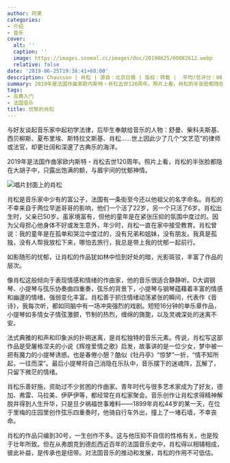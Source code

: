 ```yaml
---
author: 阿果
categories:
- 介绍
- 音乐
cover:
  alt: ''
  caption: ''
  image: https://images.soomal.cc/images/doc/20190625/00082612.webp
  relative: false
date: '2019-06-25T19:38:41+08:00'
description: Chausson | 肖松 | 源自：北京日报 | 版权：转载 |  平均/总评分：00.00/0
summary: 2019年是法国作曲家欧内斯特・肖松去世120周年。照片上看，肖松的半张脸都隐在大胡子中，只露出饱满的额，与眉宇间的忧郁神情。肖松是音乐家中少有的富公子，法国有一条街至今还以他祖父的名字命名。肖松的不幸来自于两位早逝哥哥的影响……
tags:
- 古典入门
- 法国音乐
title: 忧郁的肖松
---
```


与好友谈起音乐家中起初学法律，后毕生奉献给音乐的人物：舒曼、柴科夫斯基、西贝柳斯、夏布里埃、斯特拉文斯基、肖松……世上因此少了几个“文艺范”的律师或法官，却更壮阔和深邃了古典乐的海洋。

2019年是法国作曲家欧内斯特・肖松去世120周年。照片上看，肖松的半张脸都隐在大胡子中，只露出饱满的额，与眉宇间的忧郁神情。

![唱片封面上的肖松](https://images.soomal.cc/images/doc/20190625/00082612_01.webp)





肖松是音乐家中少有的富公子，法国有一条街至今还以他祖父的名字命名。肖松的不幸来自于两位早逝哥哥的影响，他们一个活了22岁，另一个只活了6岁。肖松出生时，父亲已50岁。虽家境富有，但他的童年是在紧张压抑的氛围中度过的。因为父母担心他身体不好或发生意外，年少时，肖松一直在家中接受教育。肖松曾说：我的童年是在孤单和哭泣中度过的，没有兄弟和姐妹，没有朋友。我真是孤独，没有人帮我放松下来，哪怕去旅行，我总是带上我的忧郁一起前行。

如影随形的忧郁，让肖松的作品犹如林中恰到好处的暗，光影斑驳，丰富了作品的层次。

像肖松这般倾向于表现情感和情绪的作曲家，他的音乐很适合静静听。D大调钢琴、小提琴与弦乐协奏曲四重奏，弦乐的背景下，小提琴与钢琴蕴藉着丰富的情感和幽邃的情绪，强弱变化丰富。肖松善于抓住情绪动荡紧张的瞬间，代表作《音诗》，我每次听，都如同脑中有一场冲突强烈的戏剧。短短16分钟的单乐章作品，小提琴如多情女子情弦激颤，节制的热烈，缠绵的旖旎，以及灵魂深处的迷离不安。

法式典雅的和声和印象派的扑朔迷离，是肖松独特的音乐元素。传说，肖松写这部作品是受屠格涅夫的小说《辉煌爱情之歌》启发，故事讲的是一位少女，梦中被一把有魔力的小提琴诱惑。也是春倦小憩？酷似《牡丹亭》“惊梦”一折，“情不知所起，一往而深”。最后小提琴将自己消隐在乐队中，音乐摆下的迷魂阵，瓦解了，只留下微茫的情绪。

肖松乐善好施，资助过不少贫困的作曲家。青年时代与很多艺术家成为了好友，德加、弗雷、马拉美、伊萨伊等，都经常在肖松家聚会。音乐创作让肖松求得精神解脱并得到人生升华，只是旦夕祸福世事难料――1899年肖松44岁的某一天，在位于里梅的庄园里创作弦乐四重奏时，他骑自行车外出，撞上了一堵石墙，不幸丧命。

肖松的作品只编到30号，一生创作不多。这与他压抑不自信的性格有关，也是殁于壮年所致。但在从弗朗克到德彪西近百年的法国音乐史中，肖松得以相辅相成，彼此补益，是传承也是纽带。对法国音乐的推动和发展，肖松的作用不可低估。